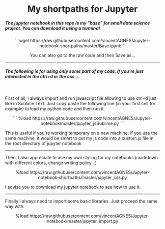 <h1 align="center"> My shortpaths for Jupyter </h1>

<h5> The jupyter notebook in this repo is my "base" for small data science project. You can download it using a terminal</h5>
<p align="center"> ```wget https://raw.githubusercontent.com/vincentAGNES/Jupyter-notebook-shortpaths/master/Base.ipynb``` </p>
<p align="center"> You can also go to the raw code and then Save as...</p>
<hr>
<h5>The following is for using only some part of my code: if you're just interested in the ctrl+d or the css ... </h5>
<br>

<p> First of all, I always import and run javascript file allowing to use ctrl+d just like in Sublime Text.
Just copy paste the following line (in your first cell for example) to load my python code and then run it.</p>  

<p align="center">``` %load https://raw.githubusercontent.com/vincentAGNES/Jupyter-notebook/master/jupyter_jsSublime.py ```</p>

<p> This is useful if you're working temporary on a new machine. If you use the same machine, it would be smart to put
  my js code into a custom.js file in the root directory of jupyter notebook </p>
<hr>
<p> Then, I also appreciate to use my own styling for my notebooks (markdown with different colors, change writing policy...)</p>
<p align="center"> %load https://raw.githubusercontent.com/vincentAGNES/Jupyter-notebook-shortpaths/master/jupyter_css.py </p>
<p> I advise you to download my jupyter notebook to see how to use it. </p>
<hr>  
<p> Finally I always need to import some basic libraries. Just proceed the same way with: </p> 

<p align="center"> %load https://raw.githubusercontent.com/vincentAGNES/Jupyter-notebook/master/jupyter_import.py </p>
